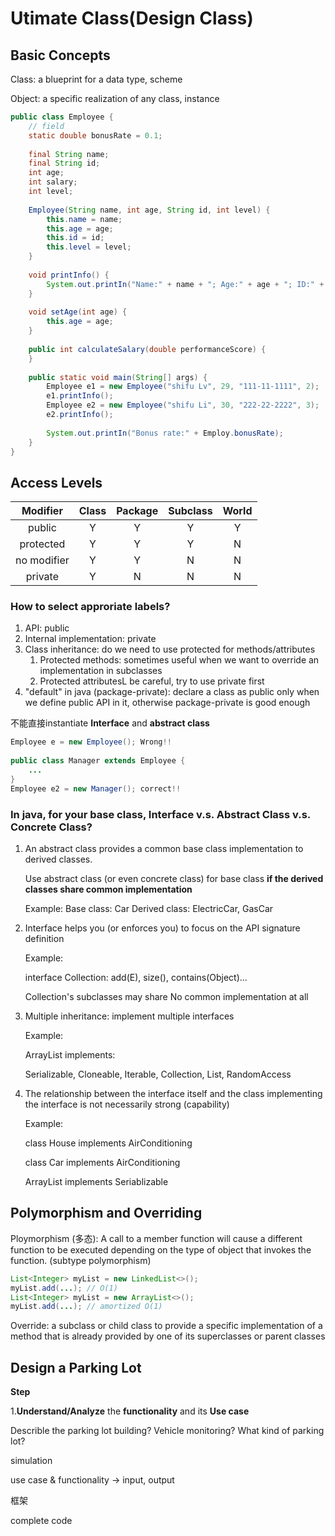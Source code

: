 # Utimate Class(Design Class)

## 

## Basic Concepts

Class: a blueprint for a data type, scheme

Object: a specific realization of any class, instance

```java
public class Employee {
    // field
    static double bonusRate = 0.1;
    
    final String name;
    final String id;
    int age;
    int salary;
    int level;
    
    Employee(String name, int age, String id, int level) {
        this.name = name;
        this.age = age;
        this.id = id;
        this.level = level;
    }
    
    void printInfo() {
        System.out.printIn("Name:" + name + "; Age:" + age + "; ID:" + id);
    }
    
    void setAge(int age) {
        this.age = age;
    }
    
    public int calculateSalary(double performanceScore) {
    }
    
    public static void main(String[] args) {
        Employee e1 = new Employee("shifu Lv", 29, "111-11-1111", 2);
        e1.printInfo();
        Employee e2 = new Employee("shifu Li", 30, "222-22-2222", 3);
        e2.printInfo();
        
        System.out.printIn("Bonus rate:" + Employ.bonusRate);
    }
}
```



## Access Levels

|  Modifier   | Class | Package | Subclass | World |
| :---------: | :---: | :-----: | :------: | :---: |
|   public    |   Y   |    Y    |    Y     |   Y   |
|  protected  |   Y   |    Y    |    Y     |   N   |
| no modifier |   Y   |    Y    |    N     |   N   |
|   private   |   Y   |    N    |    N     |   N   |



### How to select approriate labels?

1.  API: public
2.  Internal implementation: private
3.  Class inheritance: do we need to use protected for methods/attributes
    1.  Protected methods: sometimes useful when we want to override an implementation in subclasses
    2.  Protected attributesL be careful, try to use private first
4.  "default" in java (package-private): declare a class as public only when we define public API in it, otherwise package-private is good enough



不能直接instantiate **Interface** and **abstract class**

```java
Employee e = new Employee(); Wrong!!
    
public class Manager extends Employee {
    ...
}
Employee e2 = new Manager(); correct!!
```



### In java, for your base class, Interface v.s. Abstract Class v.s. Concrete Class?

1.  An abstract class provides a common base class implementation to derived classes.

    Use abstract class (or even concrete class) for base class **if the derived classes share common implementation**

    Example:
    Base class: Car
    Derived class: ElectricCar, GasCar



2.  Interface helps you (or enforces you) to focus on the API signature definition

    Example:

    interface Collection: add(E), size(), contains(Object)...

    Collection's subclasses may share No common implementation at all

3.  Multiple inheritance: implement multiple interfaces

    Example: 

    ArrayList implements:

    Serializable, Cloneable, Iterable<E>, Collection<E>, List<E>, RandomAccess

4.  The relationship between the interface itself and the class implementing the interface is not necessarily strong (capability)

    Example:

    class House implements AirConditioning

    class Car implements AirConditioning

    ArrayList implements Seriablizable

## Polymorphism and Overriding

Ploymorphism (多态): A call to a member function will cause a different function to be executed depending on the type of object that invokes the function. (subtype polymorphism)

```java
List<Integer> myList = new LinkedList<>();
myList.add(...); // O(1)
List<Integer> myList = new ArrayList<>();
myList.add(...); // amortized O(1)
```



Override: a subclass or child class to provide a specific implementation of a method that is already provided by one of its superclasses or parent classes



## Design a Parking Lot

**Step**

1.**Understand/Analyze** the **functionality** and its **Use case**

Describle the parking lot building? Vehicle monitoring? What kind of parking lot?



simulation 

use case & functionality  -> input, output

框架

complete code